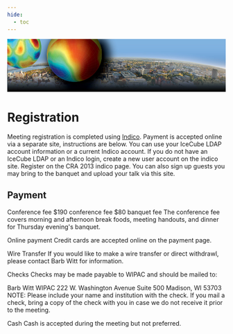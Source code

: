 ```yaml
---
hide:
  - toc
---
```


![CRA 2013](cra2013-header.jpg)

# Registration


Meeting registration is completed using [Indico](https://events.icecube.wisc.edu/event/48/). Payment is accepted online via a separate site, instructions are below.
You can use your IceCube LDAP account information or a current Indico account. If you do not have an IceCube LDAP or an Indico login, create a new user account on the indico site.
Register on the CRA 2013 indico page. You can also sign up guests you may bring to the banquet and upload your talk via this site.
 
## Payment
Conference fee
$190 conference fee
$80 banquet fee
The conference fee covers morning and afternoon break foods, meeting handouts, and dinner for Thursday evening's banquet.
 
Online payment
Credit cards are accepted online on the payment page.
 
Wire Transfer
If you would like to make a wire transfer or direct withdrawl, please contact Barb Witt for information.
 
Checks
Checks may be made payable to WIPAC and should be mailed to:
 
Barb Witt
WIPAC
222 W. Washington Avenue
Suite 500
Madison, WI 53703
NOTE: Please include your name and institution with the check. If you mail a check, bring a copy of the check with you in case we do not receive it prior to the meeting.
 
Cash
Cash is accepted during the meeting but not preferred.
